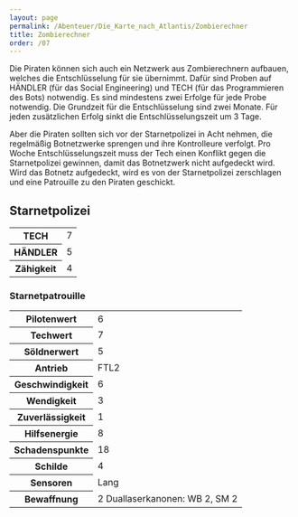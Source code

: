 ```yaml
---
layout: page
permalink: /Abenteuer/Die_Karte_nach_Atlantis/Zombierechner
title: Zombierechner
order: /07
---
```


Die Piraten können sich auch ein Netzwerk aus Zombierechnern aufbauen, welches die Entschlüsselung für sie übernimmt. Dafür sind Proben auf HÄNDLER (für das Social Engineering) und TECH (für das Programmieren des Bots) notwendig. Es sind mindestens zwei Erfolge für jede Probe notwendig. Die Grundzeit für die Entschlüsselung sind zwei Monate. Für jeden zusätzlichen Erfolg sinkt die Entschlüsselungszeit um 3 Tage.

Aber die Piraten sollten sich vor der Starnetpolizei in Acht nehmen, die regelmäßig Botnetzwerke sprengen und ihre Kontrolleure verfolgt. Pro Woche Entschlüsselungszeit muss der Tech einen Konflikt gegen die Starnetpolizei gewinnen, damit das Botnetzwerk nicht aufgedeckt wird. Wird das Botnetz aufgedeckt, wird es von der Starnetpolizei zerschlagen und eine Patrouille zu den Piraten geschickt.

## Starnetpolizei

<table>
<tbody>
<tr><th>TECH</th><td>7</td></tr>
<tr><th>HÄNDLER</th><td>5</td></tr>
<tr><th>Zähigkeit</th><td>4</td></tr>
</tbody>
</table>

### Starnetpatrouille

<table>
<tbody>
<tr><th>Pilotenwert</th><td>6</td></tr>
<tr><th>Techwert</th><td>7</td></tr>
<tr><th>Söldnerwert</th><td>5</td></tr>
<tr><th>Antrieb</th><td>FTL2</td></tr>
<tr><th>Geschwindigkeit</th><td>6</td></tr>
<tr><th>Wendigkeit</th><td>3</td></tr>
<tr><th>Zuverlässigkeit</th><td>1</td></tr>
<tr><th>Hilfsenergie</th><td>8</td></tr>
<tr><th>Schadenspunkte</th><td>18</td></tr>
<tr><th>Schilde</th><td>4</td></tr>
<tr><th>Sensoren</th><td>Lang</td></tr>
<tr><th>Bewaffnung</th><td>2 Duallaserkanonen: WB 2, SM 2</td></tr>
</tbody>
</table>
